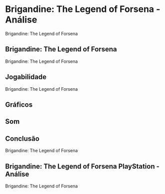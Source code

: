 ---
---

# Brigandine: The Legend of Forsena - Análise

Brigandine: The Legend of Forsena

## Brigandine: The Legend of Forsena

Brigandine: The Legend of Forsena

## Jogabilidade

Brigandine: The Legend of Forsena

## Gráficos


## Som

## Conclusão

Brigandine: The Legend of Forsena

## Brigandine: The Legend of Forsena PlayStation - Análise

Brigandine: The Legend of Forsena

